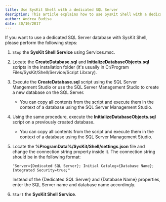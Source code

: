 ```yaml
---
title: Use SysKit Shell with a dedicated SQL Server
desription: This article explains how to use SysKit Shell with a dedicated SQL Server database.
author: Andrea Budisa
date: 30/10/2017
---
```

If you want to use a dedicated SQL Server database with SysKit Shell, please perform the following steps:

1. `Stop` the __SysKit Shell Service__ using Services.msc.
2. Locate the __CreateDatabase.sql__ and __InitializeDatabaseObjects.sql__ scripts in the installation folder (it's usually in C:/Program Files/SysKit/Shell/Service/Script Library).
3. Execute the __CreateDatabase.sql__ script using the SQL Server Mangement Studio or use the SQL Server Management Studio to create a new database on the SQL Server.
   + You can copy all contents from the script and execute them in the context of a database using the SQL Server Management Studio.
4. Using the same procedure, execute the __InitializeDatabaseObjects.sql__ script on a previously created database.
   + You can copy all contents from the script and execute them in the context of a database using the SQL Server Management Studio.
5. Locate the __%ProgramData%/SysKit/Shell/settings.json__ file and change the connection string property inside it. The connection string should be in the following format:

       "Server={Dedicated SQL Server}; Initial Catalog={Database Name}; Integrated Security=true;" 
   Instead of the {Dedicated SQL Server} and {Database Name} properties, enter the SQL Server name and database name accordingly.
6. `Start` the __SysKit Shell Service__.
